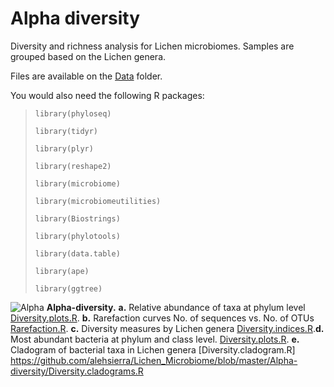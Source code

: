 # Alpha diversity 
Diversity and richness analysis for Lichen microbiomes. Samples are grouped based on the Lichen genera.

Files are available on the [Data](https://github.com/alehsierra/Lichen_Microbiome/tree/master/Data) folder.

You would also need the following R packages:

>`library(phyloseq)`
>
>`library(tidyr)`
>
>`library(plyr)`
>
>`library(reshape2)`
>
>`library(microbiome)`
>
>`library(microbiomeutilities)`
>
>`library(Biostrings)`
>
>`library(phylotools)`
>
>`library(data.table)`
>
>`library(ape)`
>
>`library(ggtree)`


![Alpha](https://github.com/alehsierra/Lichen_Microbiome/blob/master/Alpha-diversity/Figures/Alpha.jpg) **Alpha-diversity.** **a.** Relative abundance of taxa at phylum level [Diversity.plots.R](https://github.com/alehsierra/Lichen_Microbiome/blob/master/Alpha-diversity/Diversity.plots.R). **b.** Rarefaction curves No. of sequences vs. No. of OTUs [Rarefaction.R](https://github.com/alehsierra/Lichen_Microbiome/blob/master/Alpha-diversity/Rarefaction.R). **c.** Diversity measures by Lichen genera [Diversity.indices.R](https://github.com/alehsierra/Lichen_Microbiome/blob/master/Alpha-diversity/Diversity.indices.R).**d.** Most abundant bacteria at phylum and class level. [Diversity.plots.R](https://github.com/alehsierra/Lichen_Microbiome/blob/master/Alpha-diversity/Diversity.plots.R). **e.** Cladogram of bacterial taxa in Lichen genera [Diversity.cladogram.R] https://github.com/alehsierra/Lichen_Microbiome/blob/master/Alpha-diversity/Diversity.cladograms.R
 